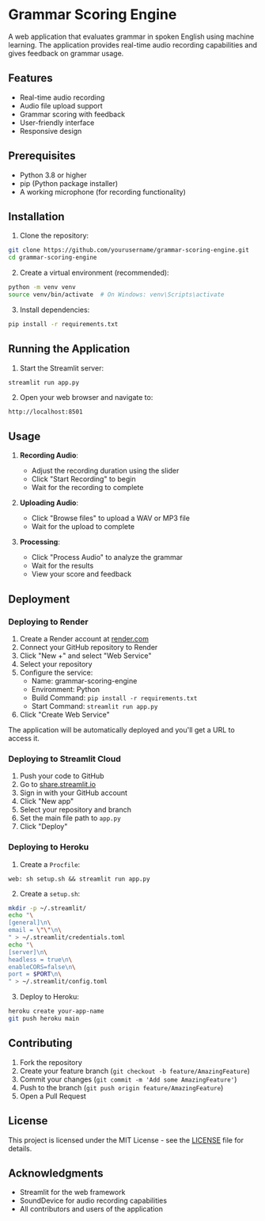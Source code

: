# Grammar Scoring Engine

A web application that evaluates grammar in spoken English using machine learning. The application provides real-time audio recording capabilities and gives feedback on grammar usage.

## Features

- Real-time audio recording
- Audio file upload support
- Grammar scoring with feedback
- User-friendly interface
- Responsive design

## Prerequisites

- Python 3.8 or higher
- pip (Python package installer)
- A working microphone (for recording functionality)

## Installation

1. Clone the repository:
```bash
git clone https://github.com/yourusername/grammar-scoring-engine.git
cd grammar-scoring-engine
```

2. Create a virtual environment (recommended):
```bash
python -m venv venv
source venv/bin/activate  # On Windows: venv\Scripts\activate
```

3. Install dependencies:
```bash
pip install -r requirements.txt
```

## Running the Application

1. Start the Streamlit server:
```bash
streamlit run app.py
```

2. Open your web browser and navigate to:
```
http://localhost:8501
```

## Usage

1. **Recording Audio**:
   - Adjust the recording duration using the slider
   - Click "Start Recording" to begin
   - Wait for the recording to complete

2. **Uploading Audio**:
   - Click "Browse files" to upload a WAV or MP3 file
   - Wait for the upload to complete

3. **Processing**:
   - Click "Process Audio" to analyze the grammar
   - Wait for the results
   - View your score and feedback

## Deployment

### Deploying to Render

1. Create a Render account at [render.com](https://render.com)
2. Connect your GitHub repository to Render
3. Click "New +" and select "Web Service"
4. Select your repository
5. Configure the service:
   - Name: grammar-scoring-engine
   - Environment: Python
   - Build Command: `pip install -r requirements.txt`
   - Start Command: `streamlit run app.py`
6. Click "Create Web Service"

The application will be automatically deployed and you'll get a URL to access it.

### Deploying to Streamlit Cloud

1. Push your code to GitHub
2. Go to [share.streamlit.io](https://share.streamlit.io)
3. Sign in with your GitHub account
4. Click "New app"
5. Select your repository and branch
6. Set the main file path to `app.py`
7. Click "Deploy"

### Deploying to Heroku

1. Create a `Procfile`:
```
web: sh setup.sh && streamlit run app.py
```

2. Create a `setup.sh`:
```bash
mkdir -p ~/.streamlit/
echo "\
[general]\n\
email = \"\"\n\
" > ~/.streamlit/credentials.toml
echo "\
[server]\n\
headless = true\n\
enableCORS=false\n\
port = $PORT\n\
" > ~/.streamlit/config.toml
```

3. Deploy to Heroku:
```bash
heroku create your-app-name
git push heroku main
```

## Contributing

1. Fork the repository
2. Create your feature branch (`git checkout -b feature/AmazingFeature`)
3. Commit your changes (`git commit -m 'Add some AmazingFeature'`)
4. Push to the branch (`git push origin feature/AmazingFeature`)
5. Open a Pull Request

## License

This project is licensed under the MIT License - see the [LICENSE](LICENSE) file for details.

## Acknowledgments

- Streamlit for the web framework
- SoundDevice for audio recording capabilities
- All contributors and users of the application 